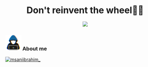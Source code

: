<h1 align="center">Don't reinvent the wheel👨‍💻</h1>
<div align="center">
    <img src="https://readme-typing-svg.herokuapp.com?font=Arial+Nova&pause=1000&color=8BEDF7&background=FBE4FF00&random=false&width=500&height=64&lines=Hi%2C+I'm+Ibrahim;Freelancer;Software+Engineer;Full-Stack Developer;Pentesting+Enthusiast;Bug+Bounty+Hunter;IT+Technician"/>
</div>

### <picture><img src = "https://github.com/0xAbdulKhalid/0xAbdulKhalid/raw/main/assets/mdImages/about_me.gif" width = 50px></picture> **About me**

<p align="left"> <a href="https://twitter.com/msaniibrahim_" target="blank"><img src="https://img.shields.io/twitter/follow/msaniibrahim_?logo=twitter&style=for-the-badge" alt="msaniibrahim_" /></a> </p>

<!--
**Ibrahim227/Ibrahim227** is a ✨ _special_ ✨ repository because its `README.md` (this file) appears on your GitHub profile.

<br>
<div align="right">
  <img align="right" src="https://user-images.githubusercontent.com/63050133/156676671-d5b2e362-97d4-4404-9447-dd71ddfea82f.gif" width="200px"/>
</div>
Here are some ideas to get you started:

- I’m currently working on my portfolio project <a href="https://github.com/Ibrahim227/PixelPacker"</a>
- 🌱 I’m currently learning ...
- 👯 I’m looking to collaborate on ...
- 🤔 I’m looking for help with ...
- 💬 Ask me about ...
- 📫 How to reach me: ...
- 😄 Pronouns: ...
- ⚡ Fun fact: ...
-->